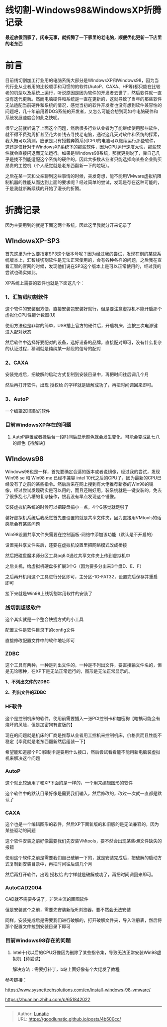 # 线切割-Windows98&WindowsXP折腾记录

**最近放假回家了，闲来无事，就折腾了一下家里的老电脑，顺便优化更新一下店里的老东西**

<!--more-->

# 前言

目前线切割加工行业用的电脑系统大部分是WIndowsXP和Windows98，因为当代行业从业者用的比较顺手和习惯的的软件(AutoP、CAXA、HF等)都只能在比较老的机型以及系统上运行，听说原因是因为软件的开发者去世了，然后软件就一直没有迭代更新。然而电脑硬件和系统是一直在更新的，这就导致了当年的那些软件无法适配当前硬件和系统的情况，感觉当初的软件开发者也没有想到软件兼容性的问题吧，几十年前用着DOS系统的开发者，又怎么可能会想到现如今电脑硬件和系统发展速度会如此之快呢。

很早之前就听说了上面这个问题，然后很多行业从业者为了能继续使用那些软件，就不得不费劲周折甚至花大价钱去寻找老电脑，通过这几天对软件和系统的探索，我大概可以猜测，应该是只有搭载奔腾系列CPU的电脑可以继续运行那些软件，这还是仅针对于WindowsXP系统下的那些软件，因为CPU运行速度太快，那些软件就会直接闪退而无法运行。如果是WIndows98系统，那就更别说了，靠自己几乎是找不到能适配这个系统的硬件的，因此大多数从业者只能选择向某些企业购买昂贵的工控机（个人感觉就是老东西翻新一下的垃圾）。

之后在某一天和父亲聊到这些事情的时候，突发奇想，能不能用VMware虚拟机限制机器的性能从而达到上面的要求呢？经过简单的尝试，发现是存在这种可能的，于是我就断断续续的开始了漫长的折腾。

# 折腾记录

因为主要用到的就是下面这两个系统，因此这里我就分开来记录了

## WIndowsXP-SP3

首先这里为什么要指定SP3这个版本号呢？因为经过我的尝试，发现在别的某些系统版本上，汇智线切割软件是无法正常使用的，会有各种各样的问题，之后我在查看汇智的官网的时候，发现他们说在SP3这个版本上是可以正常使用的，经过我的尝试也确实如此。

XP系统上需要的软件也就是下面这几个：

### 1、汇智线切割软件

这个软件的安装很方便，直接安装包安装好就行，但是要注意虚拟机不能开启那个虚拟化CPU性能计数器(U)

使用方法也是非常的简单，USB插上官方的硬件后，开启机床，连按三次电源键进入配对状态

然后软件中选择好要配对的设备，选好设备的品牌，直接配对即可，没有什么复杂的认证过程，猜测就是纯纯某一频段的信号的配对

### 2、CAXA

安装完成后，把破解的启动方式复制到安装目录中，再把时间往后调几个月

然后再打开软件，出现 授权给 的字样就是破解成功了，再把时间调回来即可。

### 3、AutoP

一个编辑2D图形的软件

### 目前WindowsXP存在的问题

1. AutoP静置或者挂后台一段时间后显示颜色就会发生变化，可能会变成乱七八的颜色【待解决】

## WIndows98

Windows98也是一样，首先要确定合适的版本或者说镜像，经过我的尝试，发现 Win98 se 和 Win98 me 已经不兼容 intel 10代之后的CPU了，因为最新的CPU已经没有了之前的某些指令。然后后来在网上搜到有大佬推荐新泰的Win98的镜像，经过尝试发现确实是可以用的，而且还贼好用，装系统就是一键安装的，免去了很多乱七八糟的复杂操作，恨我没有早点发现这个镜像。

安装虚拟机系统的时候可以把硬盘搞小一点，4个G感觉就足够了

装好虚拟机系统后我感觉首先要设置的就是共享文件夹，因为直接用VMtools的话感觉会有某些问题

Win98设置共享文件夹需要在控制面板-网络中添加该功能（默认是不开启的）

设置完共享文件夹后，还要在虚拟机设置里把网络模式改成桥接

然后把磁盘魔术师分区工具pq8.0通过共享文件夹上传到虚拟机中

之后关机，给虚拟机硬盘多扩展3个G（因为要多分出来3个盘D、E、F）

之后再开机用这个工具进行分区即可，主分区-1G-FAT32，设置完后保存并重启即可

接下来就是Win98上线切割常用软件的安装了

### 线切割超级软件

这个其实就是一个整合快捷方式的小工具

配置文件是软件目录下的config文件

直接修改配置文件中的软件地址即可

### ZDBC

这个工具有两种，一种是列出文件的，一种是不列出文件，要直接输文件名的，但是无论哪种，在XP下是无法正常运行的，图形是无法正常显示的。

**1、不列出文件的ZDBC**

**2、列出文件的ZDBC**

### HF软件

这个是控制机床的软件，使用前需要插入一张PCI控制卡和加密狗【瞎搞可能会有烧坏的风险，但是加密狗有盗版的】

现在的问题就是机床的厂商是推荐从业者用工控机来控制机床，价格贵而且性能不稳定【毕竟就是老东西翻新然后组装一下】

希望能知道那个PCI控制卡是要用什么接口，然后尝试看看能不能用新电脑装虚拟机来解决这个问题

### AutoP

这个就比较通用了和XP下面的是一样的，一个用来编辑图形的软件

这个软件中的默认目录好像是需要我们输入，然后修改的，改过一次就一直都是默认了

### CAXA

这个也是一个编辑图形的软件，然后XP下面新版的和旧版的是无法兼容的，因为某些驱动的问题

这个软件安装之前好像需要我们先安装VMtools，要不然会出现某些dll文件缺失的报错

使用这个软件之前是需要我们自己破解一下的，就是安装完成后，把破解的启动方式复制到安装目录中，再把时间往后调几个月

然后再打开软件，出现 授权给 的字样就是破解成功了，再把时间调回来即可。

### AutoCAD2004

CAD就不需要多说了，非常主流的画图软件

但是安装这个之前，需要先安装新版IE浏览器，要不然会无法安装

同样，安装完成后是需要我们进行破解的，打开破解文件夹，导入注册表，然后将那个配置文件拉到安装目录下即可

### 目前Windows98存在的问题

1. Intel十代以后的CPU好像因为删除了某些指令集，导致无法正常安装Win98虚拟机【待尝试】

   解决方法：需要打补丁，b站上面好像有个大佬发了教程

参考链接：

https://www.sysnettechsolutions.com/en/install-windows-98-vmware/

https://zhuanlan.zhihu.com/p/651842022




---

> Author: [Lunatic](https://goodlunatic.github.io)  
> URL: https://goodlunatic.github.io/posts/4b500cc/  


